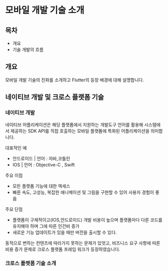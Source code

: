 # 모바일 개발 기술 소개

## 목차

-   개요
-   기술 개발의 흐름

## 개요

모바일 개발 기술의 진화를 소개하고 Flutter의 등장 배경에 대해 설명합니다.

## 네이티브 개발 및 크로스 플랫폼 기술

### 네이티브 개발

네이티브 어플리케이션은 해당 플랫폼에서 지원하는 개발도구 언어를 활용해 시스템에서 제공하는 SDK API를 직접 호출하는 모바일 플랫폼에 특화된 어플리케이션을 의미합니다.

대표적인 예

-   안드로이드 | 언어 : 자바,코틀린
-   IOS | 언어 : Objective-C , Swift

주요 이점

-   모든 플랫폼 기능에 대한 엑세스
-   빠른 속도, 고성능, 복잡한 애니메이션 및 그림을 구현할 수 있어 사용자 경험이 좋음

주요 단점

-   플랫폼이 구체적이고(IOS,안드로이드) 개발 비용이 높으며 플랫폼마다 다른 코드를 유지해야 하며 그에 따른 인건비 증가
-   새로운 기능 업데이트가 있을 때만 버전을 출시할 수 있다.

동적으로 변하는 컨텐츠에 따라가지 못하는 문제가 있엇고, 비즈니스 요구 사항에 따른 비용 증가 문제로 크로스 플랫폼 프레임 워크가 등장하였습니다.

### 크로스 플랫폼 기술 소개
